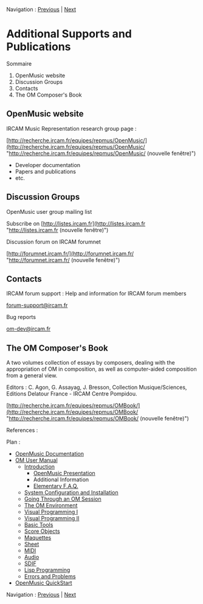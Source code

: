 Navigation : [Previous](01-Presentation "page
précédente\(OpenMusic Presentation\)") | [Next](03-FAQ "page
suivante\(Elementary F.A.Q.\)")

# Additional Supports and Publications

Sommaire

  1. OpenMusic website
  2. Discussion Groups
  3. Contacts
  4. The OM Composer's Book

## OpenMusic website

IRCAM Music Representation research group page :

[http://recherche.ircam.fr/equipes/repmus/OpenMusic/](http://recherche.ircam.fr/equipes/repmus/OpenMusic/
"http://recherche.ircam.fr/equipes/repmus/OpenMusic/ \(nouvelle fenêtre\)")

  * Developer documentation
  * Papers and publications
  * etc.

## Discussion Groups

OpenMusic user group mailing list

Subscribe on [http://listes.ircam.fr](http://listes.ircam.fr
"http://listes.ircam.fr \(nouvelle fenêtre\)")

Discussion forum on IRCAM forumnet

[http://forumnet.ircam.fr/](http://forumnet.ircam.fr/
"http://forumnet.ircam.fr/ \(nouvelle fenêtre\)")

## Contacts

IRCAM forum support : Help and information for IRCAM forum members

[forum-support@ircam.fr](mailto:forum-support@ircam.fr "mailto:forum-
support@ircam.fr \(nouvelle fenêtre\)")

Bug reports

[om-dev@ircam.fr](mailto:om-dev@ircam.fr "mailto:om-dev@ircam.fr \(nouvelle
fenêtre\)")

## The OM Composer's Book

A two volumes collection of essays by composers, dealing with the
appropriation of OM in composition, as well as computer-aided composition from
a general view.

Editors : C. Agon, G. Assayag, J. Bresson, Collection Musique/Sciences,
Editions Delatour France - IRCAM Centre Pompidou.

[http://recherche.ircam.fr/equipes/repmus/OMBook/](http://recherche.ircam.fr/equipes/repmus/OMBook/
"http://recherche.ircam.fr/equipes/repmus/OMBook/ \(nouvelle fenêtre\)")

References :

Plan :

  * [OpenMusic Documentation](OM-Documentation)
  * [OM User Manual](OM-User-Manual)
    * [Introduction](00-Sommaire)
      * [OpenMusic Presentation](01-Presentation)
      * Additional Information
      * [Elementary F.A.Q.](03-FAQ)
    * [System Configuration and Installation](Installation)
    * [Going Through an OM Session](Goingthrough)
    * [The OM Environment](Environment)
    * [Visual Programming I](BasicVisualProgramming)
    * [Visual Programming II](AdvancedVisualProgramming)
    * [Basic Tools](BasicObjects)
    * [Score Objects](ScoreObjects)
    * [Maquettes](Maquettes)
    * [Sheet](Sheet)
    * [MIDI](MIDI)
    * [Audio](Audio)
    * [SDIF](SDIF)
    * [Lisp Programming](Lisp)
    * [Errors and Problems](errors)
  * [OpenMusic QuickStart](QuickStart-Chapters)

Navigation : [Previous](01-Presentation "page
précédente\(OpenMusic Presentation\)") | [Next](03-FAQ "page
suivante\(Elementary F.A.Q.\)")

